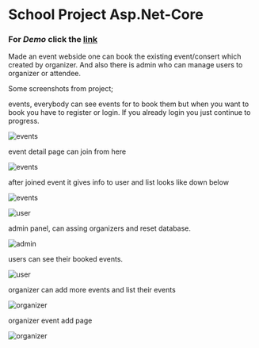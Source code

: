 # School Project Asp.Net-Core

### For *Demo* click the [link](https://eventiawebapp.azurewebsites.net)

Made an event webside one can book the existing event/consert which created by organizer. And also there is admin who can manage users to organizer or attendee.

Some screenshots from project;

events, everybody can see events for to book them but when you want to book you have to register or login. If you already login you just continue to progress.

![events](https://i.ibb.co/1nkHckf/image.png "events")

event detail page can join from here

![events](https://i.ibb.co/31pdt60/image.png "event single")

after joined event it gives info to user and list looks like down below

![events](https://i.ibb.co/HYdwPTW/image.png "event single")

![user](https://i.ibb.co/QP972J6/image.png "user event list")


admin panel, can assing organizers and reset database.

![admin](https://i.ibb.co/YZfGQ9J/image.png "admin")

users can see their booked events.

![user](https://i.ibb.co/y5x1JC0/image.png "user event list")

organizer can add more events and list their events

![organizer](https://i.ibb.co/kg6k8wk/image.png "organizer event list")

organizer event add page

![organizer](https://i.ibb.co/TLQn1DR/image.png "organizer add event")
